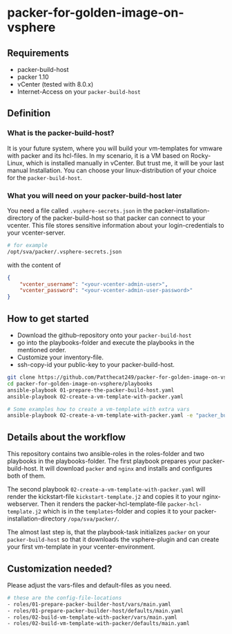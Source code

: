 # packer-for-golden-image-on-vsphere

## Requirements
- packer-build-host
- packer 1.10
- vCenter (tested with 8.0.x)
- Internet-Access on your `packer-build-host`

## Definition
### What is the packer-build-host?
It is your future system, where you will build your vm-templates for vmware with packer and its hcl-files. In my scenario, it is a VM based on Rocky-Linux, which is installed manually in vCenter. But trust me, it will be your last manual Installation. You can choose your linux-distribution of your choice for the `packer-build-host`.


### What you will need on your packer-build-host later
You need a file called `.vsphere-secrets.json` in the packer-installation-directory of the packer-build-host so that packer can connect to your vcenter. This file stores sensitive information about your login-credentials to your vcenter-server. 

```bash
# for example
/opt/sva/packer/.vsphere-secrets.json
```
with the content of
```json
{
    "vcenter_username": "<your-vcenter-admin-user>",
    "vcenter_password": "<your-vcenter-admin-user-password>"
}
```

## How to get started
- Download the github-repository onto your `packer-build-host`
- go into the playbooks-folder and execute the playbooks in the mentioned order. 
- Customize your inventory-file. 
- ssh-copy-id your public-key to your packer-build-host.
```bash
git clone https://github.com/Patthecat249/packer-for-golden-image-on-vsphere.git
cd packer-for-golden-image-on-vsphere/playbooks
ansible-playbook 01-prepare-the-packer-build-host.yaml
ansible-playbook 02-create-a-vm-template-with-packer.yaml

# Some examples how to create a vm-template with extra vars
ansible-playbook 02-create-a-vm-template-with-packer.yaml -e "packer_build_version=9-3"
```

## Details about the workflow
This repository contains two ansible-roles in the roles-folder and two playbooks in the playbooks-folder. The first playbook prepares your packer-build-host. It will download `packer` and `nginx` and installs and configures both of them.

The second playbook `02-create-a-vm-template-with-packer.yaml` will render the kickstart-file `kickstart-template.j2`  and copies it to your nginx-webserver. Then it renders the packer-hcl-template-file `packer-hcl-template.j2` which is in the `templates`-folder and copies it to your packer-installation-directory `/opa/sva/packer/`.

The almost last step is, that the playbook-task initializes `packer` on your `packer-build-host` so that it downloads the vsphere-plugin and can create your first vm-template in your vcenter-environment.

## Customization needed?
Please adjust the vars-files and default-files as you need.
```bash
# these are the config-file-locations
- roles/01-prepare-packer-builder-host/vars/main.yaml
- roles/01-prepare-packer-builder-host/defaults/main.yaml
- roles/02-build-vm-template-with-packer/vars/main.yaml
- roles/02-build-vm-template-with-packer/defaults/main.yaml
```